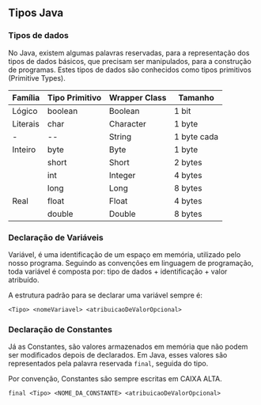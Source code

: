 ## Tipos Java
### Tipos de dados
No Java, existem algumas palavras reservadas, para a representação dos tipos de dados básicos, que precisam ser manipulados, para a construção de programas. Estes tipos de dados são conhecidos como tipos primitivos (Primitive Types).


| Família   | Tipo Primitivo | Wrapper Class | Tamanho  |
|-----------|----------------|----------------------|----------------|
| Lógico    | boolean        | Boolean              | 1 bit |
| Literais  | char           | Character            | 1 byte       |
| -         | --             | String               | 1 byte cada  |
| Inteiro   | byte           | Byte                 | 1 byte             |
|           | short          | Short                | 2 bytes             |
|           | int            | Integer              | 4 bytes             |
|           | long           | Long                 | 8 bytes             |
| Real      | float          | Float                | 4 bytes             |
|           | double         | Double               | 8 bytes             |

### Declaração de Variáveis
Variável, é uma identificação de um espaço em memória, utilizado pelo nosso programa. Seguindo as convenções em linguagem de programação, toda variável é composta por: tipo de dados + identificação + valor atribuído.

A estrutura padrão para se declarar uma variável sempre é:

`<Tipo> <nomeVariavel> <atribuicaoDeValorOpcional>`

### Declaração de Constantes

Já as Constantes, são valores armazenados em memória que não podem ser modificados depois de declarados. Em Java, esses valores são representados pela palavra reservada `final`, seguida do tipo.

Por convenção, Constantes são sempre escritas em CAIXA ALTA.

`final <Tipo> <NOME_DA_CONSTANTE> <atribuicaoDeValorOpcional>`